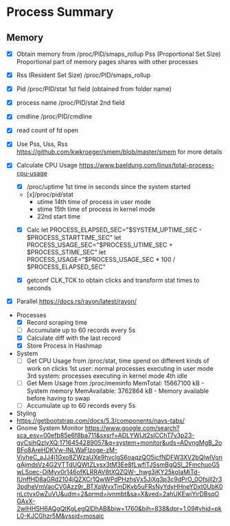 # Process Summary

## Memory

- [x] Obtain memory from /proc/PID/smaps_rollup Pss (Proportional Set Size)
    Proportional part of memory pages shares with other processes
- [x] Rss (Resident Set Size) /proc/PID/smaps_rollup
- [x] Pid /proc/PID/stat 1st field (obtained from folder name)
- [x] process name /proc/PID/stat 2nd field
- [x] cmdline /proc/PID/cmdline
- [x] read count of fd open

- [x] Use Pss, Uss, Rss https://github.com/kwkroeger/smem/blob/master/smem for more details

- [x] Calculate CPU Usage https://www.baeldung.com/linux/total-process-cpu-usage
  - [x] /proc/uptime
    1st time in seconds since the system started
  - [x]/proc/pid/stat
    - utime 14th time of process in user mode
    - stime 15th time of process in kernel mode
    - 22nd start time
  - [x] Calc
        let PROCESS_ELAPSED_SEC="$SYSTEM_UPTIME_SEC - $PROCESS_STARTTIME_SEC"
        let PROCESS_USAGE_SEC="$PROCESS_UTIME_SEC + $PROCESS_STIME_SEC"
        let PROCESS_USAGE="$PROCESS_USAGE_SEC * 100 / $PROCESS_ELAPSED_SEC"

  - [x] getconf CLK_TCK to obtain clicks and transform stat times to seconds
- [x] Parallel https://docs.rs/rayon/latest/rayon/

- Processes
  - [x] Record scraping time
  - [ ] Accumulate up to 60 records every 5s
  - [x] Calculate diff with the last record
  - [x] Store Process in Hashmap

- System
  - [ ] Get CPU Usage from /proc/stat, time spend on different kinds of work on clicks
      1st user: normal processes executing in user mode
      3rd system: processes executing in kernel mode
      4th idle
  - [ ] Get Mem Usage from /proc/meminfo
      MemTotal:       15667100 kB - System memory
      MemAvailable:    3762864 kB - Memory available before having to swap
  - [ ] Accumulate up to 60 records every 5s

- Styling
 - https://getbootstrap.com/docs/5.3/components/navs-tabs/
 - Gnome System Monitor https://www.google.com/search?sca_esv=00efb85e6f8ba711&sxsrf=ADLYWIJt2slCChT7v3p23-qyCsihQzIvXQ:1716454289057&q=system+monitor&uds=ADvngMgB_2oBFo8AreHDKVw-lNLWaFlzoge-zM-ViyheC_aJJ4j1Gxo8ZWzaUXe9hyclgS6oaqzQO5icfNDFW3XV2bQlwlVongAjmdsVz4G2VTTdUQWtZLvsx3tM3Ee8fLwflTJSsmBgQSl_2FmchuoG5wLSoec-OiMyv0r146ofKLRRAV8tXQZQW-_hwg3iKY25koIaMiTd-IUnffHD8aGRd2104jQZXCr1QwWPdPHzhsVx5JjXg3p3c9dPrO_0Ofsjll2r33pdheVmVaoCV0Azz9r_BTXpWvxTmDKvb5uFRsNyYdyHHneYDxt0UbK0nLctvx0wZuVU&udm=2&prmd=ivnmbt&sa=X&ved=2ahUKEwiYirDBsqOGAxX-2wIHHSH6AQgQtKgLegQIDhAB&biw=1760&bih=838&dpr=1.09#vhid=pkL0-KJCGhzr5M&vssid=mosaic
